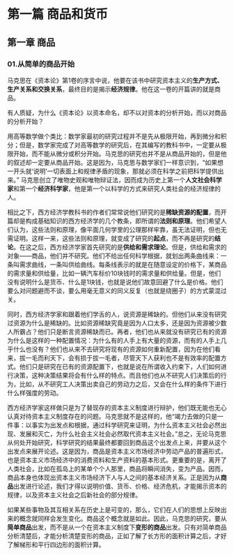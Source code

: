 # 第一篇 商品和货币

## 第一章 商品

### 01.从简单的商品开始

马克思在《资本论》第1卷的序言中说，他要在该书中研究资本主义的**生产方式、生产关系和交换关系**，最终目的是揭示**经济规律**。他在这一卷的开篇讲的就是商品。

有人质疑，为什么《资本论》以资本命名，却不以对资本的分析开始，而以对商品的分析开始？

用高等数学做个类比：数学家最初的研究过程并不是先从极限开始，再到微分和积分；但是，数学家完成了对高等数学的研究后，在其编写的教科书中，一定要从极限开始，而不能从微分或积分开始。马克思的研究也并不是从商品开始的，但是他的叙述却一定要从商品开始。这是因为，马克思与数学家们一样意识到，“如果想一开头就‘说明’一切表面上和规律矛盾的现象，那就必须在科学之前把科学提供出来。”
马克思创立了唯物史观和唯物辩证法，因而成为历史上第一个**人文社会科学家**和第一个**经济科学家**，他是第一个以科学的方式来研究人类社会的经济规律的人。

相比之下，西方经济学教科书的作者们常常说他们研究的是**稀缺资源的配置**，而开篇却是构成基础知识的西方经济学的几个教条，即所谓的**法则和原理**。他们希望人们认为，这些法则和原理，像平面几何学里的公理那样牢靠，虽无法证明，但也无需证明。这样一来，这些法则和原理，就变成了研究的**起点**，而不再是研究的**结论**。在这之后，西方经济学家首先研究的是**供给和需求理论**。但是，供给和需求的对象——商品，他们并不研究。他们不给出任何科学根据，就划出两条曲线来：一条叫需求曲线，一条叫供给曲线。每条线表示的就是在随意设定的价格下，某商品的需求量和供给量，比如一辆汽车标价10块钱时的需求量和供给量。但是，他们没有说明什么是货币、什么是1块钱，也就是说他们故意回避了什么是价格。他们要么对问题避而不谈，要么用毫无意义的同义反复（也就是绕圈子）的方式蒙混过关。

同时，西方经济学家和跟着他们学舌的人，说资源是稀缺的。但他们从来没有研究过资源为什么是稀缺的。比如资源稀缺究竟是因为人口太多，还是因为资源被少数人所霸占？他们只是断言资源稀缺而已。再者，他们也从来就没有研究已有的资源为什么是这样的一种配置情况：为什么有的人手上有大量的资源，而有的人手上几乎什么也没有？他们也从来不去研究将现有的资源如何重新配置，因为在他们看来，拔一毛而利天下，会有损于拔一毛者，尽管天下人获利也不是有效率的配置方式。他们只是研究在已有的资源配置下，也就是说在所谓收入约束下，人们如何进行决策，这种决策结果将会有什么样的特点。而且他们也从不研究人们决策后的行为，比如，从不研究工人决策出卖自己的劳动力之后，又会在什么样的条件下进行什么样强度的劳动。

西方经济学家这样做只是为了替现存的资本主义制度进行辩护，他们既无能也无心认真对待资本主义制度存在的问题。马克思就不是这样的，他“竭力去做的只是一件事：以事实为出发点和根据，通过科学研究来证明，为什么资本主义社会必然出现、发展和灭亡，为什么社会主义社会必然取代资本主义社会。”总之，无论马克思从何处开始研究，科学研究的结果最终都要回到商品这个出发点上来，并要从这个出发点来展开论述。这是因为，商品是资本主义市场经济中劳动产品的普遍形式，也是资本主义市场经济中的消费资料和生产资料的基本形式。更重要的是，离开了人类社会，比如在孤岛上的某单个个人那里，商品将瞬间消失，变为产品。因而，商品本身也体现出资本主义市场经济下人与人之间的基本经济关系。正是因为从**商品**出发进行论述，我们才得以说明价值、货币、价格、经济危机，才能揭示资本的规律，以及资本主义社会之后新社会的部分规律。

如果某些事物及其互相关系在历史上是可变的，那么，它们在人们的思想上反映出来的概念就同样会发生变化。商品这个概念就是如此。因此，马克思的研究，要从**简单商品**出发，而不是从一个在资本主义制度下**变形的商品**出发。只有对简单商品分析清楚后，才能分析清楚变形的商品，正如了解了长方形的面积计算之后，才好了解梯形和平行四边形的面积计算。
